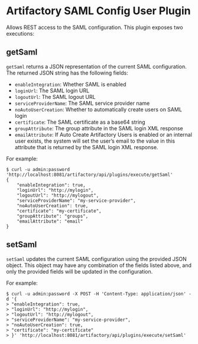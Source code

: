 Artifactory SAML Config User Plugin
===================================

Allows REST access to the SAML configuration. This plugin exposes two
executions:

getSaml
-------

`getSaml` returns a JSON representation of the current SAML configuration. The
returned JSON string has the following fields:

- `enableIntegration`: Whether SAML is enabled
- `loginUrl`: The SAML login URL
- `logoutUrl`: The SAML logout URL
- `serviceProviderName`: The SAML service provider name
- `noAutoUserCreation`: Whether to automatically create users on SAML login
- `certificate`: The SAML certificate as a base64 string
- `groupAttribute`: The group attribute in the SAML login XML response
- `emailAttribute`: If Auto Create Artifactory Users is enabled or an internal user exists, the system will set the user’s email to the value in this attribute that is returned by the SAML login XML response.

For example:

```
$ curl -u admin:password 'http://localhost:8081/artifactory/api/plugins/execute/getSaml'
{
    "enableIntegration": true,
    "loginUrl": "http://mylogin",
    "logoutUrl": "http://mylogout",
    "serviceProviderName": "my-service-provider",
    "noAutoUserCreation": true,
    "certificate": "my-certificate",
    "groupAttribute": "groups",
    "emailAttribute": "email"
}
```

setSaml
-------

`setSaml` updates the current SAML configuration using the provided JSON object.
This object may have any combination of the fields listed above, and only the
provided fields will be updated in the configuration.

For example:

```
$ curl -u admin:password -X POST -H 'Content-Type: application/json' -d '{
> "enableIntegration": true,
> "loginUrl": "http://mylogin",
> "logoutUrl": "http://mylogout",
> "serviceProviderName": "my-service-provider",
> "noAutoUserCreation": true,
> "certificate": "my-certificate"
> }' 'http://localhost:8081/artifactory/api/plugins/execute/setSaml'
```
